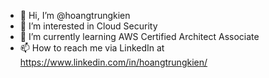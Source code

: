 - 👋 Hi, I’m @hoangtrungkien
- 👀 I’m interested in Cloud Security
- 🌱 I’m currently learning AWS Certified Architect Associate
- 📫 How to reach me via LinkedIn at https://www.linkedin.com/in/hoangtrungkien/

<!---
hoangtrungkien/hoangtrungkien is a ✨ special ✨ repository because its `README.md` (this file) appears on your GitHub profile.
You can click the Preview link to take a look at your changes.
--->
